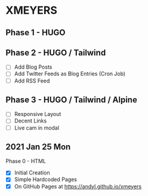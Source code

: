 # XMEYERS

## Phase 1 - HUGO

## Phase 2 - HUGO / Tailwind

- [ ] Add Blog Posts
- [ ] Add Twitter Feeds as Blog Entries (Cron Job)
- [ ] Add RSS Feed

## Phase 3 - HUGO / Tailwind / Alpine

- [ ] Responsive Layout
- [ ] Decent Links
- [ ] Live cam in modal

## 2021 Jan 25 Mon

Phase 0 - HTML

- [x] Initial Creation
- [x] Simple Hardcoded Pages
- [x] On GitHub Pages at https://andyl.github.io/xmeyers
